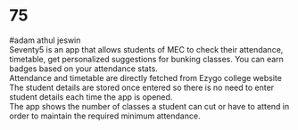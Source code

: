# 75
#adam athul jeswin
</br>
Seventy5 is an app that allows students of MEC to check their attendance, timetable, get personalized suggestions for bunking classes. You can earn badges based on your attendance stats.
</br>
Attendance and timetable are directly fetched from Ezygo college website
</br>
The student details are stored once entered so there is no need to enter student details each time the app is opened.
</br>
The app shows the number of classes a student can cut or have to attend in order to maintain the required minimum attendance.

